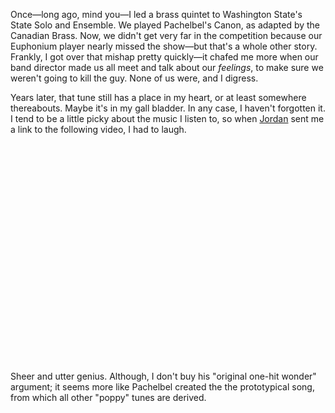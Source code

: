 Once&mdash;long ago, mind you&mdash;I led a brass quintet to Washington State's State Solo and Ensemble.  We played Pachelbel's Canon, as adapted by the Canadian Brass.  Now, we didn't get very far in the competition because our Euphonium player nearly missed the show&mdash;but that's a whole other story.  Frankly, I got over that mishap pretty quickly&mdash;it chafed me more when our band director made us all meet and talk about our <em>feelings</em>, to make sure we weren't going to kill the guy.  None of us were, and I digress.

Years later, that tune still has a place in my heart, or at least somewhere thereabouts.  Maybe it's in my gall bladder.  In any case, I haven't forgotten it.  I tend to be a little picky about the music I listen to, so when <a href="http://threebrothers.org/jordan/">Jordan</a> sent me a link to the following video, I had to laugh.

<object width="425" height="350"><param name="movie" value="http://www.youtube.com/v/JdxkVQy7QLM"></param><param name="wmode" value="transparent"></param><embed src="http://www.youtube.com/v/JdxkVQy7QLM" type="application/x-shockwave-flash" wmode="transparent" width="425" height="350"></embed></object>

Sheer and utter genius.  Although, I don't buy his "original one-hit wonder" argument; it seems more like Pachelbel created the the prototypical song, from which all other "poppy" tunes are derived.